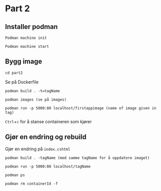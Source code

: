 # Part 2

## Installer podman

`Podman machine init`

`Podman machine start`

## Bygg image

`cd part2`

Se på Dockerfile

`podman build . -t=tagName`

`podman images (se på images)`

`podman run -p 5000:80 localhost/firstappimage (name of image given in tag)`

`Ctrl`+`c` for å stanse containeren som kjører

## Gjør en endring og rebuild

Gjør en endring på `index.cshtml`

`podman build . -tagName (med samme tagName for å oppdatere imaget)`

`podman run -p 5000:80 localhost/tagName`

`podman ps`

`podman rm containerId -f`
